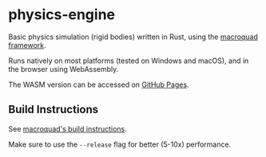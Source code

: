 # physics-engine

Basic physics simulation (rigid bodies) written in Rust, using the [macroquad framework](https://github.com/not-fl3/macroquad).

Runs natively on most platforms (tested on Windows and macOS), and in the browser using WebAssembly.

The WASM version can be accessed on [GitHub Pages](https://niss36.github.io/physics-engine/wasm.html).

## Build Instructions

See [macroquad's build instructions](https://github.com/not-fl3/macroquad#build-instructions).

Make sure to use the `--release` flag for better (5-10x) performance.
